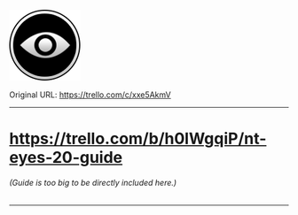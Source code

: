 ![baseeye.png\|200](./NT%20Eyes%202.0%20Guide%20-%20Attachments/671a20d281dabe5b28aee162.png)

Original URL: https://trello.com/c/xxe5AkmV

---

# https://trello.com/b/h0lWgqiP/nt-eyes-20-guide

###### (Guide is too big to be directly included here.)

---

